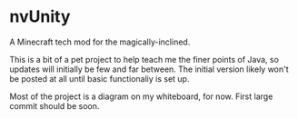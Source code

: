 nvUnity
=======

A Minecraft tech mod for the magically-inclined.

This is a bit of a pet project to help teach me the finer points of Java, so updates will initially be few and far between.  The initial version likely won't be posted at all until basic functionaliy is set up.

Most of the project is a diagram on my whiteboard, for now.  First large commit should be soon.
